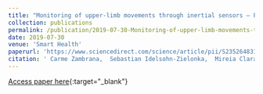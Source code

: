 ```yaml
---
title: "Monitoring of upper-limb movements through inertial sensors – Preliminary results"
collection: publications
permalink: /publication/2019-07-30-Monitoring-of-upper-limb-movements-through-inertial-sensors-Preliminary-results
date: 2019-07-30
venue: 'Smart Health'
paperurl: 'https://www.sciencedirect.com/science/article/pii/S2352648317301071'
citation: ' Carme Zambrana,  Sebastian Idelsohn-Zielonka,  Mireia Claramunt-Molet,  Maria Almenara-Masbernat,  Eloy Opisso,  Josep Tormos,  Felip Miralles,  Eloisa Vargiu, &quot;Monitoring of upper-limb movements through inertial sensors – Preliminary results.&quot; Smart Health, 2019.'
---
```

[Access paper here](https://www.sciencedirect.com/science/article/pii/S2352648317301071){:target="_blank"}
